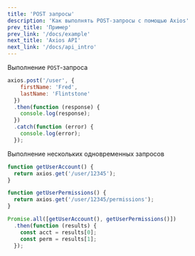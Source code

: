 ```yaml
---
title: 'POST запросы'
description: 'Как выполнять POST-запросы с помощью Axios'
prev_title: 'Пример'
prev_link: '/docs/example'
next_title: 'Axios API'
next_link: '/docs/api_intro'
---
```


Выполнение `POST`-запроса

```js
axios.post('/user', {
    firstName: 'Fred',
    lastName: 'Flintstone'
  })
  .then(function (response) {
    console.log(response);
  })
  .catch(function (error) {
    console.log(error);
  });
```

Выполнение нескольких одновременных запросов

```js
function getUserAccount() {
  return axios.get('/user/12345');
}

function getUserPermissions() {
  return axios.get('/user/12345/permissions');
}

Promise.all([getUserAccount(), getUserPermissions()])
  .then(function (results) {
    const acct = results[0];
    const perm = results[1];
  });
```
